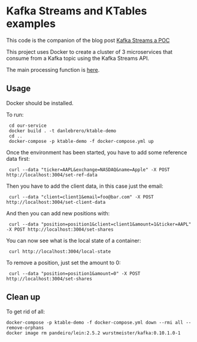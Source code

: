 # Kafka Streams and KTables examples

This code is the companion of the blog post [Kafka Streams a POC]()

This project uses Docker to create a cluster of 3 microservices that consume from a Kafka topic using the
Kafka Streams API.

The main processing function is [here](our-service/src/our_service/kafka_streams.clj#L55).

## Usage

Docker should be installed.

To run:

     cd our-service
     docker build . -t danlebrero/ktable-demo
     cd ..
     docker-compose -p ktable-demo -f docker-compose.yml up
     
Once the environment has been started, you have to add some reference data first:

     curl --data "ticker=AAPL&exchange=NASDAQ&name=Apple" -X POST http://localhost:3004/set-ref-data


Then you have to add the client data, in this case just the email:

     curl --data "client=client1&email=foo@bar.com" -X POST http://localhost:3004/set-client-data

And then you can add new positions with:

     curl --data "position=position1&client=client1&amount=1&ticker=AAPL" -X POST http://localhost:3004/set-shares

You can now see what is the local state of a container:

     curl http://localhost:3004/local-state  

To remove a position, just set the amount to 0:

     curl --data "position=position1&amount=0" -X POST http://localhost:3004/set-shares
     
## Clean up

To get rid of all:

    docker-compose -p ktable-demo -f docker-compose.yml down --rmi all --remove-orphans
    docker image rm pandeiro/lein:2.5.2 wurstmeister/kafka:0.10.1.0-1
    
    
    
